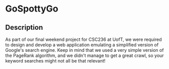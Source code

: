 # GoSpottyGo

## Description

As part of our final weekend project for CSC236 at UofT, we were required to design and develop a web application emulating a simplified version of Google's search engine. Keep in mind that we used a very simple version of the PageRank algorithm, and we didn't manage to get a great crawl, so your keyword searches might not all be that relevant!